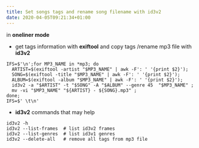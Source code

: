 ```yaml
---
title: Set songs tags and rename song filename with id3v2
date: 2020-04-05T09:21:34+01:00
---
```


in **oneliner mode**

* get tags information with **exiftool** and copy tags /rename mp3 file with **id3v2**

```shell
IFS=$'\n';for MP3_NAME in *mp3; do
  ARTIST=$(exiftool -artist "$MP3_NAME" | awk -F': ' '{print $2}');
  SONG=$(exiftool -title "$MP3_NAME" | awk -F': ' '{print $2}');
  ALBUM=$(exiftool -album "$MP3_NAME" | awk -F': ' '{print $2}');
  id3v2 -a "$ARTIST" -t "$SONG" -A "$ALBUM" --genre 45  "$MP3_NAME" ;
  mv -vi "$MP3_NAME" "${ARTIST} - ${SONG}.mp3" ;
done;
IFS=$' \t\n'
```
* **id3v2** commands that may help

```shell
id3v2 -h
id3v2 --list-frames  # list id3v2 frames
id3v2 --list-genres  # list id3v1 genres
id3v2 --delete-all   # remove all tags from mp3 file
```
